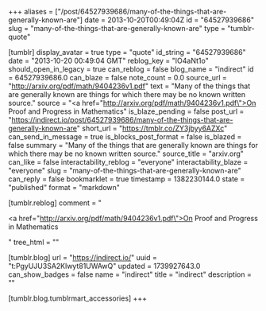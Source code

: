+++
aliases = ["/post/64527939686/many-of-the-things-that-are-generally-known-are"]
date = 2013-10-20T00:49:04Z
id = "64527939686"
slug = "many-of-the-things-that-are-generally-known-are"
type = "tumblr-quote"

[tumblr]
display_avatar = true
type = "quote"
id_string = "64527939686"
date = "2013-10-20 00:49:04 GMT"
reblog_key = "IO4aNt1o"
should_open_in_legacy = true
can_reblog = false
blog_name = "indirect"
id = 64527939686.0
can_blaze = false
note_count = 0.0
source_url = "http://arxiv.org/pdf/math/9404236v1.pdf"
text = "Many of the things that are generally known are things for which there may be no known written source."
source = "<a href=\"http://arxiv.org/pdf/math/9404236v1.pdf\">On Proof and Progress in Mathematics</a>"
is_blaze_pending = false
post_url = "https://indirect.io/post/64527939686/many-of-the-things-that-are-generally-known-are"
short_url = "https://tmblr.co/ZY3jbyy6AZXc"
can_send_in_message = true
is_blocks_post_format = false
is_blazed = false
summary = "Many of the things that are generally known are things for which there may be no known written source."
source_title = "arxiv.org"
can_like = false
interactability_reblog = "everyone"
interactability_blaze = "everyone"
slug = "many-of-the-things-that-are-generally-known-are"
can_reply = false
bookmarklet = true
timestamp = 1382230144.0
state = "published"
format = "markdown"

[tumblr.reblog]
comment = "<p><a href=\"http://arxiv.org/pdf/math/9404236v1.pdf\">On Proof and Progress in Mathematics</a></p>"
tree_html = ""

[tumblr.blog]
url = "https://indirect.io/"
uuid = "t:PgyUJU3SA2Klwyt81UWAwQ"
updated = 1739927643.0
can_show_badges = false
name = "indirect"
title = "indirect"
description = ""

[tumblr.blog.tumblrmart_accessories]
+++
